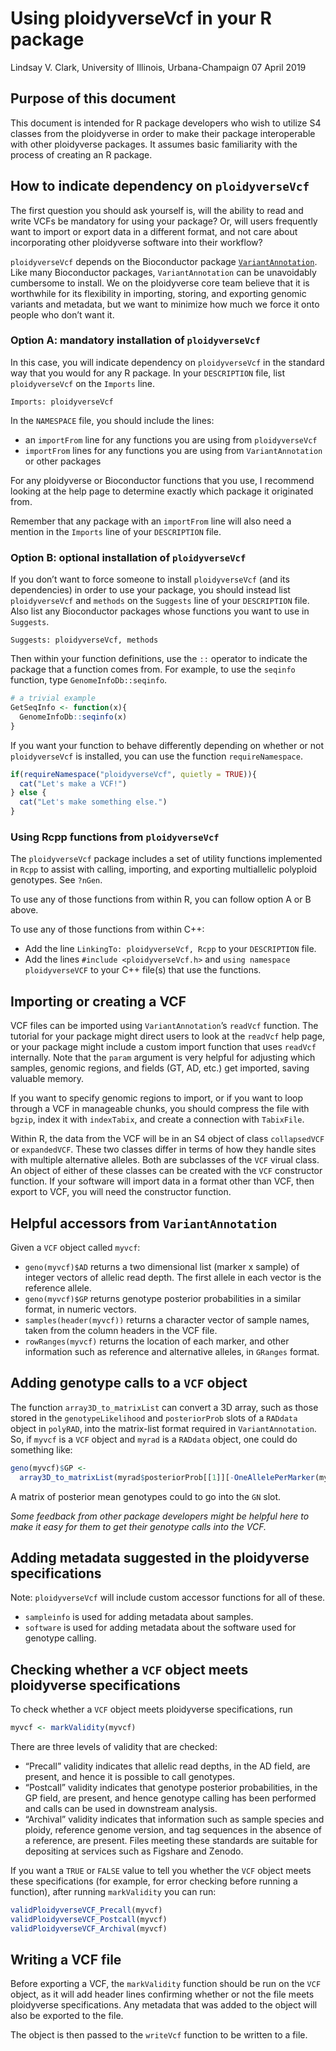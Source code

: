 Using ploidyverseVcf in your R package
================
Lindsay V. Clark, University of Illinois, Urbana-Champaign
07 April 2019

## Purpose of this document

This document is intended for R package developers who wish to utilize
S4 classes from the ploidyverse in order to make their package
interoperable with other ploidyverse packages. It assumes basic
familiarity with the process of creating an R package.

## How to indicate dependency on `ploidyverseVcf`

The first question you should ask yourself is, will the ability to read
and write VCFs be mandatory for using your package? Or, will users
frequently want to import or export data in a different format, and not
care about incorporating other ploidyverse software into their workflow?

`ploidyverseVcf` depends on the Bioconductor package
[`VariantAnnotation`](https://bioconductor.org/packages/release/bioc/html/VariantAnnotation.html).
Like many Bioconductor packages, `VariantAnnotation` can be unavoidably
cumbersome to install. We on the ploidyverse core team believe that it
is worthwhile for its flexibility in importing, storing, and exporting
genomic variants and metadata, but we want to minimize how much we force
it onto people who don’t want it.

### Option A: mandatory installation of `ploidyverseVcf`

In this case, you will indicate dependency on `ploidyverseVcf` in the
standard way that you would for any R package. In your `DESCRIPTION`
file, list `ploidyverseVcf` on the `Imports` line.

    Imports: ploidyverseVcf

In the `NAMESPACE` file, you should include the lines:

  - an `importFrom` line for any functions you are using from
    `ploidyverseVcf`
  - `importFrom` lines for any functions you are using from
    `VariantAnnotation` or other packages

For any ploidyverse or Bioconductor functions that you use, I recommend
looking at the help page to determine exactly which package it
originated from.

Remember that any package with an `importFrom` line will also need a
mention in the `Imports` line of your `DESCRIPTION` file.

### Option B: optional installation of `ploidyverseVcf`

If you don’t want to force someone to install `ploidyverseVcf` (and its
dependencies) in order to use your package, you should instead list
`ploidyverseVcf` and `methods` on the `Suggests` line of your
`DESCRIPTION` file. Also list any Bioconductor packages whose functions
you want to use in `Suggests`.

    Suggests: ploidyverseVcf, methods

Then within your function definitions, use the `::` operator to indicate
the package that a function comes from. For example, to use the
`seqinfo` function, type `GenomeInfoDb::seqinfo`.

``` r
# a trivial example
GetSeqInfo <- function(x){
  GenomeInfoDb::seqinfo(x)
}
```

If you want your function to behave differently depending on whether or
not `ploidyverseVcf` is installed, you can use the function
`requireNamespace`.

``` r
if(requireNamespace("ploidyverseVcf", quietly = TRUE)){
  cat("Let's make a VCF!")
} else {
  cat("Let's make something else.")
}
```

### Using Rcpp functions from `ploidyverseVcf`

The `ploidyverseVcf` package includes a set of utility functions
implemented in `Rcpp` to assist with calling, importing, and exporting
multiallelic polyploid genotypes. See `?nGen`.

To use any of those functions from within R, you can follow option A or
B above.

To use any of those functions from within C++:

  - Add the line `LinkingTo: ploidyverseVcf, Rcpp` to your `DESCRIPTION`
    file.
  - Add the lines `#include <ploidyverseVcf.h>` and `using namespace
    ploidyverseVCF` to your C++ file(s) that use the functions.

## Importing or creating a VCF

VCF files can be imported using `VariantAnnotation`’s `readVcf`
function. The tutorial for your package might direct users to look at
the `readVcf` help page, or your package might include a custom import
function that uses `readVcf` internally. Note that the `param` argument
is very helpful for adjusting which samples, genomic regions, and fields
(GT, AD, etc.) get imported, saving valuable memory.

If you want to specify genomic regions to import, or if you want to loop
through a VCF in manageable chunks, you should compress the file with
`bgzip`, index it with `indexTabix`, and create a connection with
`TabixFile`.

Within R, the data from the VCF will be in an S4 object of class
`collapsedVCF` or `expandedVCF`. These two classes differ in terms of
how they handle sites with multiple alternative alleles. Both are
subclasses of the `VCF` virual class. An object of either of these
classes can be created with the `VCF` constructor function. If your
software will import data in a format other than VCF, then export to
VCF, you will need the constructor function.

## Helpful accessors from `VariantAnnotation`

Given a `VCF` object called `myvcf`:

  - `geno(myvcf)$AD` returns a two dimensional list (marker x sample) of
    integer vectors of allelic read depth. The first allele in each
    vector is the reference allele.
  - `geno(myvcf)$GP` returns genotype posterior probabilities in a
    similar format, in numeric vectors.
  - `samples(header(myvcf))` returns a character vector of sample names,
    taken from the column headers in the VCF file.
  - `rowRanges(myvcf)` returns the location of each marker, and other
    information such as reference and alternative alleles, in `GRanges`
    format.

## Adding genotype calls to a `VCF` object

The function `array3D_to_matrixList` can convert a 3D array, such as
those stored in the `genotypeLikelihood` and `posteriorProb` slots of a
`RADdata` object in `polyRAD`, into the matrix-list format required in
`VariantAnnotation`. So, if `myvcf` is a `VCF` object and `myrad` is a
`RADdata` object, one could do something like:

``` r
geno(myvcf)$GP <- 
  array3D_to_matrixList(myrad$posteriorProb[[1]][-OneAllelePerMarker(myrad)])
```

A matrix of posterior mean genotypes could to go into the `GN` slot.

*Some feedback from other package developers might be helpful here to
make it easy for them to get their genotype calls into the VCF.*

## Adding metadata suggested in the ploidyverse specifications

Note: `ploidyverseVcf` will include custom accessor functions for all of
these.

  - `sampleinfo` is used for adding metadata about samples.
  - `software` is used for adding metadata about the software used for
    genotype calling.

## Checking whether a `VCF` object meets ploidyverse specifications

To check whether a `VCF` object meets ploidyverse specifications, run

``` r
myvcf <- markValidity(myvcf)
```

There are three levels of validity that are checked:

  - “Precall” validity indicates that allelic read depths, in the AD
    field, are present, and hence it is possible to call genotypes.
  - “Postcall” validity indicates that genotype posterior probabilities,
    in the GP field, are present, and hence genotype calling has been
    performed and calls can be used in downstream analysis.
  - “Archival” validity indicates that information such as sample
    species and ploidy, reference genome version, and tag sequences in
    the absence of a reference, are present. Files meeting these
    standards are suitable for depositing at services such as Figshare
    and Zenodo.

If you want a `TRUE` or `FALSE` value to tell you whether the `VCF`
object meets these specifications (for example, for error checking
before running a function), after running `markValidity` you can run:

``` r
validPloidyverseVCF_Precall(myvcf)
validPloidyverseVCF_Postcall(myvcf)
validPloidyverseVCF_Archival(myvcf)
```

## Writing a VCF file

Before exporting a VCF, the `markValidity` function should be run on the
`VCF` object, as it will add header lines confirming whether or not the
file meets ploidyverse specifications. Any metadata that was added to
the object will also be exported to the file.

The object is then passed to the `writeVcf` function to be written to a
file.
